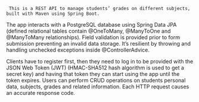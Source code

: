      This is a REST API to manage students’ grades on different subjects, built with Maven using Spring Boot. 
The app interacts with a PostgreSQL database using Spring Data JPA (defined relational tables contain @OneToMany, @ManyToOne  and @ManyToMany relationships). 
Field validation is provided prior to form submission preventing an invalid data storage. It’s resilient by throwing and handling unchecked exceptions inside @ControllerAdvice.

Clients have to register first, then they need to log in to be provided with the JSON Web Token (JWT) (HMAC-SHA512 hash algorithm is used to get a secret key) and having that token they can start using the app until the token expires. 
Users can perform CRUD operations on students personal data, subjects, grades and related information. 
Each HTTP request causes an accurate response code.
